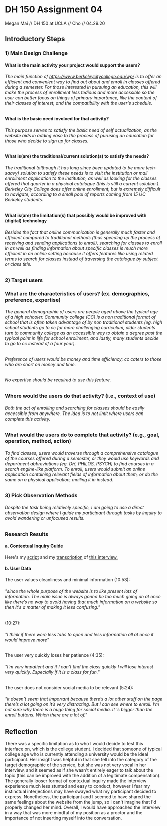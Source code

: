 # DH 150 Assignment 04
Megan Mai // DH 150 at UCLA // Cho // 04.29.20
## Introductory Steps
### 1) Main Design Challenge
#### What is the main activity your project would support the users?
###### The main function of https://www.berkeleycitycollege.edu/wp/ is to offer an efficient and convenient way to find out about and enroll in classes offered during a semester. For those interested in pursuing an education, this will make the process of enrollment less tedious and more accessible so the user can better focus on things of primary importance, like the content of their classes of interest, and the compatibility with the user's schedule.
#### What is the basic need involved for that activity? 
###### This purpose serves to satisfy the basic need of self actualization, as the website aids in adding ease to the process of purusing an education for those who decide to sign up for classes. 
#### What is(are) the traditional/current solution(s) to satisfy the needs?
###### The traditional (although it has long since been updated to be more tech-saavy) solution to satisfy these needs is to visit the institution or mail enrollment application to the institution, as well as looking for the classes offered that quarter in a physical catalogue (this is still a current solution.). Berkeley City College does offer online enrollment, but is extremely difficult to navigate, according to a small pool of reports coming from 15 UC Berkeley students.
#### What is(are) the limitation(s) that possibly would be improved with (digital) technology
###### Besides the fact that online communication is generally much faster and efficient compared to traditional methods (thus speeding up the process of receiving and sending applications to enroll), searching for classes to enroll in as well as finding information about specific classes is much more efficient in an online setting because it offers features like using related terms to search for classes instead of traversing the catalogue by subject or class title.
### 2) Target users 
### What are the characteristics of users? (ex. demographics, preference, expertise) 
###### The general demographic of users are people aged above the typical age of a high schooler. Community college (CC) is a non traditional format of school that is often taken advantage of by non traditional students (eg. high school students go to cc for more challenging curriculum, older students turn to community college as an accessible way to obtain a degree past the typical point in life for school enrollment, and lastly, many students decide to go to cc instead of a four year).
###### Preference of users would be money and time efficiency; cc caters to those who are short on money and time.
###### No expertise should be required to use this feature.
### Where would the users do that activity? (i.e., context of use)
###### Both the act of enrolling and searching for classes should be easily accessible from anywhere. The idea is to not limit where users can complete this activity.
### What would the users do to complete that activity? (e.g., goal, operation, method, action)
###### To find classes, users would traverse through a comprehensive catalogue of the courses offered during a semester, or they would use keywords and department abbreviations (eg. DH, PHILOS, PSYCH) to find courses in a search engine-like platform. To enroll, users would submit an online application containing relevant fields of information about them, or do the same on a physical application, mailing it in instead.
### 3) Pick Observation Methods
###### Despite the task being relatively specific, I am going to use a direct observation design where I guide my participant through tasks by inquiry to avoid wandering or unfocused results.
### Research Results
#### a. Contextual Inquiry Guide 
Here's my [script](https://docs.google.com/document/d/1ibRPhQc83_ojc248kM7HRNp4z0dds-WDyWhyIKsvHmQ/edit)
and my [transcription](https://docs.google.com/document/d/1j2PlfkN3TPi4AJiQkJ9Hocj36BZ2zTBq-5vLq3W9Z0A/edit) of [this interview.](https://drive.google.com/file/d/1LnawFZDVa9tbMd-z94YV46IYkJhaxDa1/view?usp=sharing)
#### b. User Data
The user values cleanliness and minimal information (10:53):
###### "since the whole purpose of the website is to like present lots of information. The main issue is always gonna be too much going on at once like there’s no way to avoid having that much information on a website so then it's a matter of making it less confusing."
(10:27):
###### "I think if there were less tabs to open and less information all at once it would improve more"
The user very quickly loses her patience (4:35):
###### "I’m very impatient and if I can’t find the class quickly I will lose interest very quickly. Especially if it is a class for fun."
The user does not consider social media to be relevant (5:24):
###### "it doesn’t seem that important because there’s a lot other stuff on the page there’s a lot going on it’s very distracting. But I can see where to enroll. I’m not sure why there is a huge thing for social media. It ‘s bigger than the enroll buttons. Which there are a lot of."
## Reflection
There was a specific limitation as to who I would decide to test this interface on, which is the college student. I decided that someone of typical college age who is currently attending a university would be the ideal participant. Her insight was helpful in that she fell into the category of the target demographic of the service, but she was not very vocal in her interview, and it seemed as if she wasn't entirely eager to talk about the topic (this can be improved with the addition of a legitimate compensation).
The generally looser format of contextual inquiry made the interview experience much less stunted and easy to conduct, however I fear my instinctual interjections may have swayed what my participant decided to express. Nonetheless, the participant and I seemed to have shared the same feelings about the website from the jump, so I can't imagine that I'd properly changed her mind. Overall, I would have approached the interview in a way that was more mindful of my position as a proctor and the importance of not inserting myself into the conversation.

